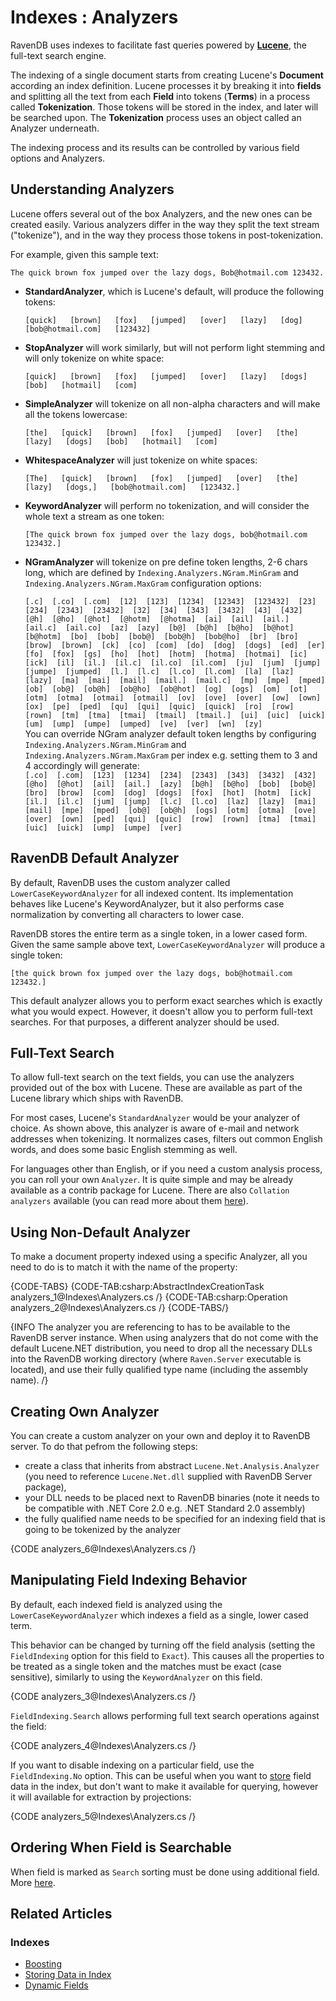 # Indexes : Analyzers

RavenDB uses indexes to facilitate fast queries powered by [**Lucene**](http://lucene.apache.org/), the full-text search engine.

The indexing of a single document starts from creating Lucene's **Document** according an index definition. Lucene processes it by breaking it into **fields** and splitting all the text
from each **Field** into tokens (**Terms**) in a process called **Tokenization**. Those tokens will be stored in the index, and later will be searched upon.
The **Tokenization** process uses an object called an Analyzer underneath.

The indexing process and its results can be controlled by various field options and Analyzers.

## Understanding Analyzers

Lucene offers several out of the box Analyzers, and the new ones can be created easily. Various analyzers differ in the way they split the text stream ("tokenize"), and in the way they process those tokens in post-tokenization.

For example, given this sample text:

`The quick brown fox jumped over the lazy dogs, Bob@hotmail.com 123432.`

* **StandardAnalyzer**, which is Lucene's default, will produce the following tokens:

    `[quick]   [brown]   [fox]   [jumped]   [over]   [lazy]   [dog]   [bob@hotmail.com]   [123432]`

* **StopAnalyzer** will work similarly, but will not perform light stemming and will only tokenize on white space:

    `[quick]   [brown]   [fox]   [jumped]   [over]   [lazy]   [dogs]   [bob]   [hotmail]   [com]`

* **SimpleAnalyzer** will tokenize on all non-alpha characters and will make all the tokens lowercase:

    `[the]   [quick]   [brown]   [fox]   [jumped]   [over]   [the]   [lazy]   [dogs]   [bob]   [hotmail]   [com]`

* **WhitespaceAnalyzer** will just tokenize on white spaces:

    `[The]   [quick]   [brown]   [fox]   [jumped]   [over]   [the]   [lazy]   [dogs,]   [bob@hotmail.com]   [123432.]`

* **KeywordAnalyzer** will perform no tokenization, and will consider the whole text a stream as one token:

    `[The quick brown fox jumped over the lazy dogs, bob@hotmail.com 123432.]`

* **NGramAnalyzer** will tokenize on pre define token lengths, 2-6 chars long, which are defined by `Indexing.Analyzers.NGram.MinGram` and `Indexing.Analyzers.NGram.MaxGram` configuration options:  
  
   `[.c]  [.co]  [.com]  [12]  [123]  [1234]  [12343]  [123432]  [23]  [234]  [2343]  [23432]  [32]  [34]  [343]  [3432]  [43]  [432]  [@h]  [@ho]  [@hot]  [@hotm]  [@hotma]  [ai]  [ail]  [ail.]  [ail.c]  [ail.co]  [az]  [azy]  [b@]  [b@h]  [b@ho]  [b@hot]  [b@hotm]  [bo]  [bob]  [bob@]  [bob@h]  [bob@ho]  [br]  [bro]  [brow]  [brown]  [ck]  [co]  [com]  [do]  [dog]  [dogs]  [ed]  [er]  [fo]  [fox]  [gs]  [ho]  [hot]  [hotm]  [hotma]  [hotmai]  [ic]  [ick]  [il]  [il.]  [il.c]  [il.co]  [il.com]  [ju]  [jum]  [jump]  [jumpe]  [jumped]  [l.]  [l.c]  [l.co]  [l.com]  [la]  [laz]  [lazy]  [ma]  [mai]  [mail]  [mail.]  [mail.c]  [mp]  [mpe]  [mped]  [ob]  [ob@]  [ob@h]  [ob@ho]  [ob@hot]  [og]  [ogs]  [om]  [ot]  [otm]  [otma]  [otmai]  [otmail]  [ov]  [ove]  [over]  [ow]  [own]  [ox]  [pe]  [ped]  [qu]  [qui]  [quic]  [quick]  [ro]  [row]  [rown]  [tm]  [tma]  [tmai]  [tmail]  [tmail.]  [ui]  [uic]  [uick]  [um]  [ump]  [umpe]  [umped]  [ve]  [ver]  [wn]  [zy]`  
   You can override NGram analyzer default token lengths by configuring `Indexing.Analyzers.NGram.MinGram` and `Indexing.Analyzers.NGram.MaxGram` per index e.g. setting them to 3 and 4 accordingly will generate:  
   `[.co]  [.com]  [123]  [1234]  [234]  [2343]  [343]  [3432]  [432]  [@ho]  [@hot]  [ail]  [ail.]  [azy]  [b@h]  [b@ho]  [bob]  [bob@]  [bro]  [brow]  [com]  [dog]  [dogs]  [fox]  [hot]  [hotm]  [ick]  [il.]  [il.c]  [jum]  [jump]  [l.c]  [l.co]  [laz]  [lazy]  [mai]  [mail]  [mpe]  [mped]  [ob@]  [ob@h]  [ogs]  [otm]  [otma]  [ove]  [over]  [own]  [ped]  [qui]  [quic]  [row]  [rown]  [tma]  [tmai]  [uic]  [uick]  [ump]  [umpe]  [ver]  `  
## RavenDB Default Analyzer

By default, RavenDB uses the custom analyzer called `LowerCaseKeywordAnalyzer` for all indexed content. Its implementation behaves like Lucene's KeywordAnalyzer, but it also performs case normalization by converting all characters to lower case. 

RavenDB stores the entire term as a single token, in a lower cased form. Given the same sample above text, `LowerCaseKeywordAnalyzer` will produce a single token:

`[the quick brown fox jumped over the lazy dogs, bob@hotmail.com 123432.]`

This default analyzer allows you to perform exact searches which is exactly what you would expect. However, it doesn't allow you to perform full-text searches. For that purposes, a different analyzer should be used.

## Full-Text Search

To allow full-text search on the text fields, you can use the analyzers provided out of the box with Lucene. These are available as part of the Lucene library which ships with RavenDB.

For most cases, Lucene's `StandardAnalyzer` would be your analyzer of choice. As shown above, this analyzer is aware of e-mail and network addresses when tokenizing. It normalizes cases, filters out common English words, and does some basic English stemming as well.

For languages other than English, or if you need a custom analysis process, you can roll your own `Analyzer`. It is quite simple and may be already available as a contrib package for Lucene. 
There are also `Collation analyzers` available (you can read more about them [here](../indexes/sorting-and-collation#collation)).

## Using Non-Default Analyzer

To make a document property indexed using a specific Analyzer, all you need to do is to match it with the name of the property:

{CODE-TABS}
{CODE-TAB:csharp:AbstractIndexCreationTask analyzers_1@Indexes\Analyzers.cs /}
{CODE-TAB:csharp:Operation analyzers_2@Indexes\Analyzers.cs /}
{CODE-TABS/}

{INFO The analyzer you are referencing to has to be available to the RavenDB server instance. When using analyzers that do not come with the default Lucene.NET distribution, you need to drop all the necessary DLLs into the RavenDB working directory (where `Raven.Server` executable is located), and use their fully qualified type name (including the assembly name). /}

## Creating Own Analyzer

You can create a custom analyzer on your own and deploy it to RavenDB server. To do that pefrom the following steps:

- create a class that inherits from abstract `Lucene.Net.Analysis.Analyzer` (you need to reference `Lucene.Net.dll` supplied with RavenDB Server package),
- your DLL needs to be placed next to RavenDB binaries (note it needs to be compatible with .NET Core 2.0 e.g. .NET Standard 2.0 assembly)
- the fully qualified name needs to be specified for an indexing field that is going to be tokenized by the analyzer

{CODE analyzers_6@Indexes\Analyzers.cs /}

## Manipulating Field Indexing Behavior

By default, each indexed field is analyzed using the `LowerCaseKeywordAnalyzer` which indexes a field as a single, lower cased term.

This behavior can be changed by turning off the field analysis (setting the `FieldIndexing` option for this field to `Exact`). This causes all the properties to be treated as a single token and the matches must be exact (case sensitive), similarly to using the `KeywordAnalyzer` on this field.

{CODE analyzers_3@Indexes\Analyzers.cs /}

`FieldIndexing.Search` allows performing full text search operations against the field:

{CODE analyzers_4@Indexes\Analyzers.cs /}

If you want to disable indexing on a particular field, use the `FieldIndexing.No` option. This can be useful when you want to [store](../indexes/storing-data-in-index) field data in the index, but don't want to make it available for querying, however it will available for extraction by projections:

{CODE analyzers_5@Indexes\Analyzers.cs /}

## Ordering When Field is Searchable

When field is marked as `Search` sorting must be done using additional field. More [here](../indexes/querying/sorting#ordering-when-a-field-is-searchable).

## Related Articles

### Indexes

- [Boosting](../indexes/boosting)
- [Storing Data in Index](../indexes/storing-data-in-index)
- [Dynamic Fields](../indexes/using-dynamic-fields)
